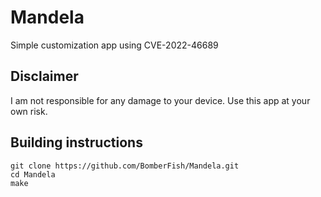 # Mandela
Simple customization app using CVE-2022-46689

## Disclaimer
I am not responsible for any damage to your device. Use this app at your own risk.

## Building instructions

```
git clone https://github.com/BomberFish/Mandela.git
cd Mandela
make
```
